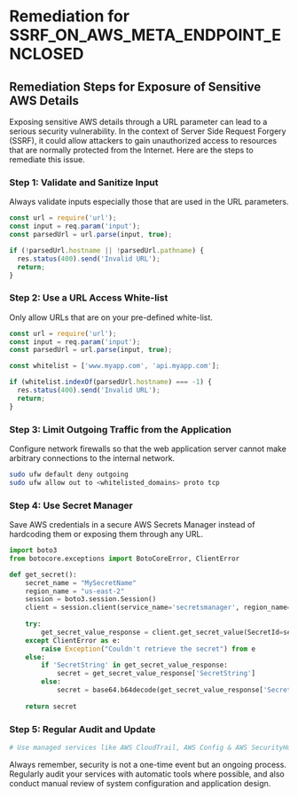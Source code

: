 # Remediation for SSRF_ON_AWS_META_ENDPOINT_ENCLOSED

## Remediation Steps for Exposure of Sensitive AWS Details

Exposing sensitive AWS details through a URL parameter can lead to a serious security vulnerability. In the context of Server Side Request Forgery (SSRF), it could allow attackers to gain unauthorized access to resources that are normally protected from the Internet. Here are the steps to remediate this issue.

### Step 1: Validate and Sanitize Input

Always validate inputs especially those that are used in the URL parameters.

```javascript
const url = require('url');
const input = req.param('input');
const parsedUrl = url.parse(input, true);

if (!parsedUrl.hostname || !parsedUrl.pathname) {
  res.status(400).send('Invalid URL');
  return;
}
```

### Step 2: Use a URL Access White-list
Only allow URLs that are on your pre-defined white-list.

```javascript
const url = require('url');
const input = req.param('input');
const parsedUrl = url.parse(input, true);

const whitelist = ['www.myapp.com', 'api.myapp.com'];

if (whitelist.indexOf(parsedUrl.hostname) === -1) {
  res.status(400).send('Invalid URL');
  return;
}
```

### Step 3: Limit Outgoing Traffic from the Application

Configure network firewalls so that the web application server cannot make arbitrary connections to the internal network.

```bash
sudo ufw default deny outgoing
sudo ufw allow out to <whitelisted_domains> proto tcp
```

### Step 4: Use Secret Manager

Save AWS credentials in a secure AWS Secrets Manager instead of hardcoding them or exposing them through any URL.
```python
import boto3
from botocore.exceptions import BotoCoreError, ClientError

def get_secret():
    secret_name = "MySecretName"
    region_name = "us-east-2"
    session = boto3.session.Session()
    client = session.client(service_name='secretsmanager', region_name=region_name)
    
    try:
        get_secret_value_response = client.get_secret_value(SecretId=secret_name)
    except ClientError as e:
        raise Exception("Couldn't retrieve the secret") from e
    else:
        if 'SecretString' in get_secret_value_response:
            secret = get_secret_value_response['SecretString']
        else:
            secret = base64.b64decode(get_secret_value_response['SecretBinary'])
            
    return secret
```
### Step 5: Regular Audit and Update
```bash
# Use managed services like AWS CloudTrail, AWS Config & AWS SecurityHub for auditing.
```

Always remember, security is not a one-time event but an ongoing process. Regularly audit your services with automatic tools where possible, and also conduct manual review of system configuration and application design.
